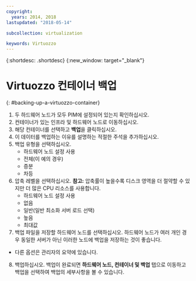 ```yaml
---
copyright:
  years: 2014, 2018
lastupdated: "2018-05-14"

subcollection: virtualization

keywords: Virtuozzo
---
```

{:shortdesc: .shortdesc}
{:new_window: target="_blank"}

# Virtuozzo 컨테이너 백업
{: #backing-up-a-virtuozzo-container}

1. 두 하드웨어 노드가 모두 PIM에 설정되어 있는지 확인하십시오.
2. 컨테이너가 있는 인프라 및 하드웨어 노드로 이동하십시오.
3. 해당 컨테이너를 선택하고 **백업**을 클릭하십시오.
4. 이 데이터를 백업하는 이유를 설명하는 적절한 주석을 추가하십시오.
5. 백업 유형을 선택하십시오. 
   * 하드웨어 노드 설정 사용
   * 전체(이 예의 경우)
   * 증분
   * 차등
6. 압축 레벨을 선택하십시오. **참고:** 압축률이 높을수록 디스크 영역을 더 절약할 수 있지만 더 많은 CPU 리소스를 사용합니다.
   * 하드웨어 노드 설정 사용
   * 없음
   * 일반(일반 최소화 서버 로드 선택)
   * 높음
   * 최대값
7. 백업 파일을 저장할 하드웨어 노드를 선택하십시오. 하드웨어 노드가 여러 개인 경우 동일한 서버가 아닌 이러한 노드에 백업을 저장하는 것이 좋습니다.
  * 다른 옵션은 관리자의 요약에 있습니다.
8. 백업하십시오. 백업이 완료되면 **하드웨어 노드, 컨테이너 및 백업** 탭으로 이동하고 백업을 선택하여 백업의 세부사항을 볼 수 있습니다.
